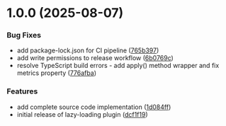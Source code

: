 # 1.0.0 (2025-08-07)


### Bug Fixes

* add package-lock.json for CI pipeline ([765b397](https://github.com/listenrightmeow/newk-plugin-lazy-loading/commit/765b397bcb7f96ed2324fc580a59d410f6ad3eea))
* add write permissions to release workflow ([6b0769c](https://github.com/listenrightmeow/newk-plugin-lazy-loading/commit/6b0769c0c8913d70edb04cf81e9ee033a6d22c36))
* resolve TypeScript build errors - add apply() method wrapper and fix metrics property ([776afba](https://github.com/listenrightmeow/newk-plugin-lazy-loading/commit/776afbaf4e1cfd055f33ad8d22568f6bca9b76f3))


### Features

* add complete source code implementation ([1d084ff](https://github.com/listenrightmeow/newk-plugin-lazy-loading/commit/1d084ff80248fcbe7b235294bd2f65847a16d74b))
* initial release of lazy-loading plugin ([dcf1f19](https://github.com/listenrightmeow/newk-plugin-lazy-loading/commit/dcf1f19f6f758751024d4867fe03d5590f2a31c0))
